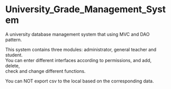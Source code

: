 # University_Grade_Management_System

A university database management system that using MVC and DAO pattern.  


This  system contains three modules: administrator, general teacher and student.  
You can enter different interfaces according to permissions, and add, delete,   
check and change different functions.  


You can NOT export csv to the local based on the corresponding data.